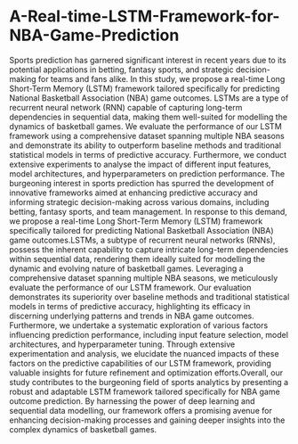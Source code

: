 # A-Real-time-LSTM-Framework-for-NBA-Game-Prediction
Sports prediction has garnered significant interest in recent years due to its potential applications in betting,
fantasy sports, and strategic decision-making for teams and fans alike. In this study, we propose a real-time Long Short-Term Memory (LSTM) framework 
tailored specifically for predicting National Basketball Association (NBA) game outcomes. LSTMs are a type of recurrent neural network (RNN) capable of 
capturing long-term dependencies in sequential data, making them well-suited for modelling the dynamics of basketball games. We evaluate the performance of 
our LSTM framework using a comprehensive dataset spanning multiple NBA seasons and demonstrate its ability to outperform baseline methods and traditional 
statistical models in terms of predictive accuracy. Furthermore, we conduct extensive experiments to analyse the impact of different input features, model 
architectures, and hyperparameters on prediction performance. The burgeoning interest in sports prediction has spurred the development of innovative frameworks
aimed at enhancing predictive accuracy and informing strategic decision-making across various domains, including betting, fantasy sports, and team management.
In response to this demand, we propose a real-time Long Short-Term Memory (LSTM) framework specifically tailored for predicting
National Basketball Association (NBA) game outcomes.LSTMs, a subtype of recurrent neural networks (RNNs), possess the inherent capability to capture intricate
long-term dependencies within sequential data, rendering them ideally suited for modelling the dynamic and evolving nature of basketball games.
Leveraging a comprehensive dataset spanning multiple NBA seasons, we meticulously evaluate the performance of our LSTM framework. Our evaluation demonstrates
its superiority over baseline methods and traditional statistical models in terms of predictive accuracy, highlighting its efficacy in discerning underlying
patterns and trends in NBA game outcomes. Furthermore, we undertake a systematic exploration of various factors influencing prediction performance,
including input feature selection, model architectures, and hyperparameter tuning. Through extensive experimentation and analysis, we elucidate the
nuanced impacts of these factors on the predictive capabilities of our LSTM framework, providing valuable insights for future refinement and optimization
efforts.Overall, our study contributes to the burgeoning field of sports analytics by presenting a robust and adaptable LSTM framework tailored specifically
for NBA game outcome prediction. By harnessing the power of deep learning and sequential data modelling, our framework offers a promising avenue for
enhancing decision-making processes and gaining deeper insights into the complex dynamics of basketball games.
